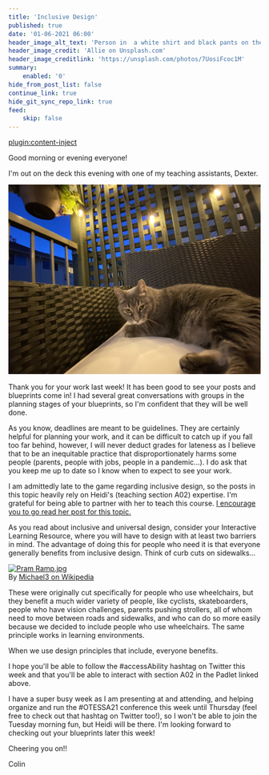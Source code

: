 ```yaml
---
title: 'Inclusive Design'
published: true
date: '01-06-2021 06:00'
header_image_alt_text: 'Person in  a white shirt and black pants on the beach'
header_image_credit: 'Allie on Unsplash.com'
header_image_creditlink: 'https://unsplash.com/photos/7UosiFcoc1M'
summary:
    enabled: '0'
hide_from_post_list: false
continue_link: true
hide_git_sync_repo_link: true
feed:
    skip: false
---
```


[plugin:content-inject](_week-5)


Good morning or evening everyone!

I'm out on the deck this evening with one of my teaching assistants, Dexter.

![alt-text](ta-dex.jpg "Dexter, a dark grey cat laying on patio furniture in the evening")

Thank you for your work last week! It has been good to see your posts and blueprints come in! I had several great conversations with groups in the planning stages of your blueprints, so I'm confident that they will be well done.

As you know, deadlines are meant to be guidelines. They are certainly helpful for planning your work, and it can be difficult to catch up if you fall too far behind, however, I will never deduct grades for lateness as I believe that to be an inequitable practice that disproportionately harms some people (parents, people with jobs, people in a pandemic...). I do ask that you keep me up to date so I know when to expect to see your work.

I am admittedly late to the game regarding inclusive design, so the posts in this topic heavily rely on Heidi's (teaching section A02) expertise. I'm grateful for being able to partner with her to teach this course. [I encourage you to go read her post for this topic.](https://edtechuvic.ca/hjames/inclusive-design/)

As you read about inclusive and universal design, consider your Interactive Learning Resource, where you will have to design with at least two barriers in mind. The advantage of doing this for people who need it is that everyone generally benefits from inclusive design. Think of curb cuts on sidewalks...

<p><a href="https://commons.wikimedia.org/wiki/File:Pram_Ramp.jpg#/media/File:Pram_Ramp.jpg"><img src="https://upload.wikimedia.org/wikipedia/commons/2/23/Pram_Ramp.jpg" alt="Pram Ramp.jpg" width="1280" height="640"></a><br>By <a href="https://en.wikipedia.org/wiki/Curb_cut#/media/File:Pram_Ramp.jpg" class="new" class="int-own-work" lang="en"&gt;Own work&lt;/span&gt;, Public Domain, <a href="https://commons.wikimedia.org/w/index.php?curid=12038367">Michael3 on Wikipedia</a></p>

These were originally cut specifically for people who use wheelchairs, but they benefit a much wider variety of people, like cyclists, skateboarders, people who have vision challenges, parents pushing strollers, all of whom need to move between roads and sidewalks, and who can do so more easily because we decided to include people who use wheelchairs. The same principle works in learning environments.

When we use design principles that include, everyone benefits.

I hope you'll be able to follow the #accessAbility hashtag on Twitter this week and that you'll be able to interact with section A02 in the Padlet linked above.

I have a super busy week as I am presenting at and attending, and helping organize and run the #OTESSA21 conference this week until Thursday (feel free to check out that hashtag on Twitter too!), so I won't be able to join the Tuesday morning fun, but Heidi will be there. I'm looking forward to checking out your blueprints later this week!

Cheering you on!!

Colin
